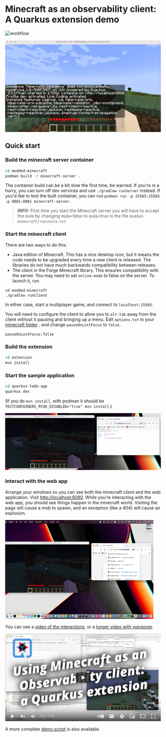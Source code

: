 # Minecraft as an observability client: A Quarkus extension demo

![workflow](https://github.com/holly-cummins/quarkus-minecraft-observability-extension/actions/workflows/actions.yml/badge.svg)

![a minecraft screen with quarkus logging in it](images/startuplogging.png)

## Quick start

### Build the minecraft server container

```bash
cd modded-minecraft
podman build -t minecraft-server .
```

The container build can be a bit slow the first time, be warned. If you're in a hurry, you can turn off dev services and use `./gradlew runServer` instead. If you'd like to test the built container, you can run `podman run -p 25565:25565 -p 8081:8081 minecraft-server.`
> **_INFO:_** First time you start the Minecraft server you will have to accept the eula by changing eula=false to eula=true in the file `modded-minecraft/run/eula.txt`

### Start the minecraft client

There are two ways to do this: 

- Java edition of Minecraft. This has a nice desktop icon, but it means the code needs to be upgraded every time a new client is released. The libraries do not have much backwards compatibility between releases.
- The client in the Forge Minecraft library. This ensures compatibility with the server. You may need to set `online-mode` to false on the server. To launch it, run

```
cd modded-minecraft
./gradlew runClient
```

In either case, start a multiplayer game, and connect to `localhost:25565`.

You will need to configure the client to allow you to `alt-tab` away from the client without it pausing and bringing up
a menu. Edit `options.txt` in
your [minecraft folder](https://gaming.stackexchange.com/questions/15664/can-i-alt-tab-out-of-minecraft-without-the-game-auto-pausing)
, and change `pauseOnLostFocus` to `false`.

```
pauseOnLostFocus:false
```

### Build the extension

```bash
cd extension
mvn install
```

### Start the sample application

```bash
cd quarkus-todo-app
quarkus dev
```

(If you do `mvn install`, with podman it should be `TESTCONTAINERS_RYUK_DISABLED="true" mvn install`.)

![a minecraft screen with a timestamped chicken](images/normal-hit.png)

### Interact with the web app

Arrange your windows so you can see both the minecraft client and the web application.
Visit [http://localhost:8080](http://localhost:8080). While you're interacting with the web app, you should see things
happen in the minecraft world. Visiting the page will cause a mob to spawn, and an exception (like a 404) will cause an
explosion.


![an animated gif showing web page hits triggering chickens](images/interactions.gif)

You can see a [video of the interactions](images/interactions.mov), or a [longer video with voiceover](https://www.youtube.com/watch?v=w5SBQpAQ8m8).

[![a youtube title screen](images/youtubethumbnail.png)](https://www.youtube.com/watch?v=w5SBQpAQ8m8)

A more complete [demo script](demo-script.md) is also available.
